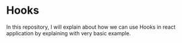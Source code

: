 # Hooks
In this repository, I will explain about how we can use Hooks in react application by explaining with very basic example.
